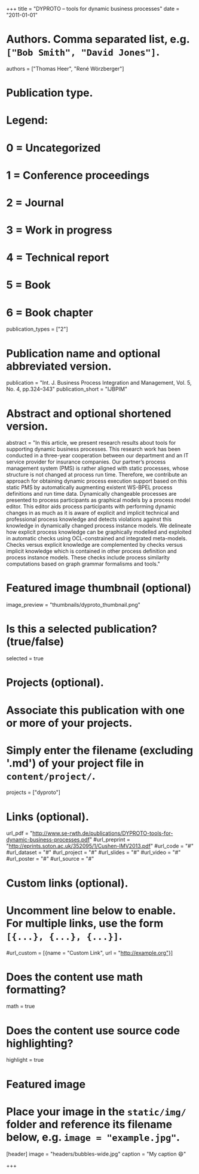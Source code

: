 +++
title = "DYPROTO – tools for dynamic business processes"
date = "2011-01-01"

# Authors. Comma separated list, e.g. `["Bob Smith", "David Jones"]`.
authors = ["Thomas Heer", "René Wörzberger"]

# Publication type.
# Legend:
# 0 = Uncategorized
# 1 = Conference proceedings
# 2 = Journal
# 3 = Work in progress
# 4 = Technical report
# 5 = Book
# 6 = Book chapter
publication_types = ["2"]

# Publication name and optional abbreviated version.
publication = "Int.  J.  Business Process Integration and Management, Vol. 5, No. 4, pp.324–343"
publication_short = "IJBPIM"

# Abstract and optional shortened version.
abstract = "In this article, we present research results about tools for supporting dynamic business processes. This research work has been conducted in a three-year cooperation between our department and an IT service provider for insurance companies. Our partner’s process management system (PMS) is rather aligned with static processes, whose structure is not changed at process run time. Therefore, we contribute an approach for obtaining dynamic process execution support based on this static PMS by automatically augmenting existent WS-BPEL process definitions and run time data. Dynamically changeable processes are presented to process participants as graphical models by a process model editor. This editor aids process participants with performing dynamic changes in as much as it is aware of explicit and implicit technical and professional process knowledge and detects violations against this knowledge in dynamically changed process instance models. We delineate how explicit process knowledge can be graphically modelled and exploited in automatic checks using OCL-constrained and integrated meta-models. Checks versus explicit knowledge are complemented by checks versus implicit knowledge which is contained in other process definition and process instance models. These checks include process similarity computations based on graph grammar formalisms and tools."

# Featured image thumbnail (optional)
image_preview = "thumbnails/dyproto_thumbnail.png"

# Is this a selected publication? (true/false)
selected = true

# Projects (optional).
#   Associate this publication with one or more of your projects.
#   Simply enter the filename (excluding '.md') of your project file in `content/project/`.
projects = ["dyproto"]

# Links (optional).
url_pdf = "http://www.se-rwth.de/publications/DYPROTO-tools-for-dynamic-business-processes.pdf"
#url_preprint = "http://eprints.soton.ac.uk/352095/1/Cushen-IMV2013.pdf"
#url_code = "#"
#url_dataset = "#"
#url_project = "#"
#url_slides = "#"
#url_video = "#"
#url_poster = "#"
#url_source = "#"

# Custom links (optional).
#   Uncomment line below to enable. For multiple links, use the form `[{...}, {...}, {...}]`.
#url_custom = [{name = "Custom Link", url = "http://example.org"}]

# Does the content use math formatting?
math = true

# Does the content use source code highlighting?
highlight = true

# Featured image
# Place your image in the `static/img/` folder and reference its filename below, e.g. `image = "example.jpg"`.
[header]
image = "headers/bubbles-wide.jpg"
caption = "My caption :smile:"

+++
